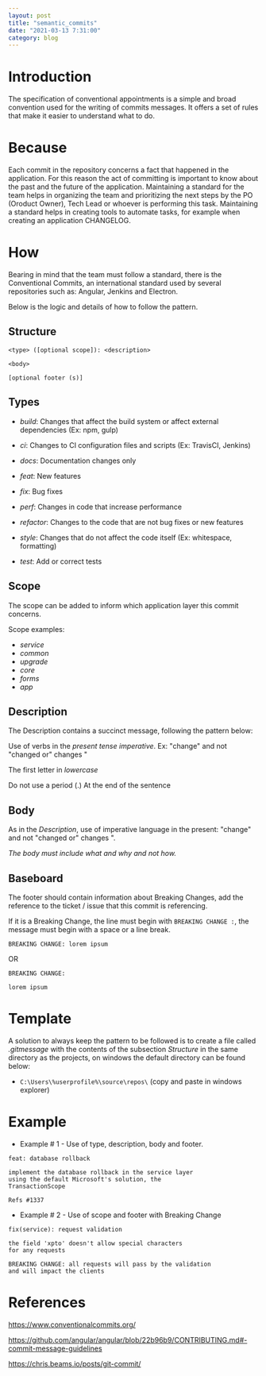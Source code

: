```yaml
---
layout: post
title: "semantic_commits"
date: "2021-03-13 7:31:00"
category: blog
---
```


# Introduction
The specification of conventional appointments is a simple and broad convention used for the writing of commits messages. It offers a set of rules that make it easier to understand what to do.


# Because
Each commit in the repository concerns a fact that happened in the application. For this reason the act of committing is important to know about the past and the future of the application. Maintaining a standard for the team helps in organizing the team and prioritizing the next steps by the PO (Oroduct Owner), Tech Lead or whoever is performing this task. Maintaining a standard helps in creating tools to automate tasks, for example when creating an application CHANGELOG.

# How
Bearing in mind that the team must follow a standard, there is the Conventional Commits, an international standard used by several repositories such as: Angular, Jenkins and Electron.

Below is the logic and details of how to follow the pattern.

## Structure

```
<type> ([optional scope]): <description>

<body>

[optional footer (s)]
```

## Types
* *build*: Changes that affect the build system or affect external dependencies (Ex: npm, gulp)

* *ci*: Changes to CI configuration files and scripts (Ex: TravisCI, Jenkins)

* *docs*: Documentation changes only

* *feat*: New features

* *fix*: Bug fixes

* *perf*: Changes in code that increase performance

* *refactor*: Changes to the code that are not bug fixes or new features

* *style*: Changes that do not affect the code itself (Ex: whitespace, formatting)

* *test*: Add or correct tests

## Scope
The scope can be added to inform which application layer this commit concerns.

Scope examples:

* *service*
* *common*
* *upgrade*
* *core*
* *forms*
* *app*

## Description
The Description contains a succinct message, following the pattern below:

Use of verbs in the *present tense imperative*. Ex: "change" and not "changed or" changes "

The first letter in *lowercase*

Do not use a period (.) At the end of the sentence

## Body
As in the *Description*, use of imperative language in the present: "change" and not "changed or" changes ".

*The body must include what and why and not how.*

## Baseboard
The footer should contain information about Breaking Changes, add the reference to the ticket / issue that this commit is referencing.

If it is a Breaking Change, the line must begin with ```BREAKING CHANGE :```, the message must begin with a space or a line break.

```
BREAKING CHANGE: lorem ipsum
```

OR

```
BREAKING CHANGE:

lorem ipsum
```

# Template
A solution to always keep the pattern to be followed is to create a file called *.gitmessage* with the contents of the subsection *Structure* in the same directory as the projects, on windows the default directory can be found below:

* ```C:\Users\%userprofile%\source\repos\``` (copy and paste in windows explorer)

# Example

* Example # 1 - Use of type, description, body and footer.

```
feat: database rollback

implement the database rollback in the service layer
using the default Microsoft's solution, the 
TransactionScope

Refs #1337
```

* Example # 2 - Use of scope and footer with Breaking Change

```
fix(service): request validation 

the field 'xpto' doesn't allow special characters
for any requests

BREAKING CHANGE: all requests will pass by the validation 
and will impact the clients
```

# References

https://www.conventionalcommits.org/

https://github.com/angular/angular/blob/22b96b9/CONTRIBUTING.md#-commit-message-guidelines

https://chris.beams.io/posts/git-commit/